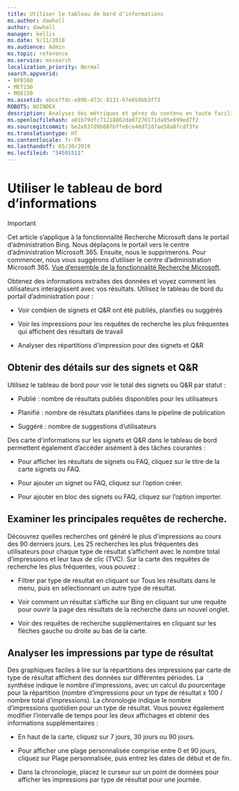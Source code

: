 ```yaml
---
title: Utiliser le tableau de bord d’informations
ms.author: dawholl
author: dawholl
manager: kellis
ms.date: 9/11/2018
ms.audience: Admin
ms.topic: reference
ms.service: mssearch
localization_priority: Normal
search.appverid:
- BFB160
- MET150
- MOE150
ms.assetid: ebce7fdc-e89b-473c-8131-67e659bb3f73
ROBOTS: NOINDEX
description: Analysez des métriques et gérez du contenu en toute facilité à partir du tableau de bord disponible dans le portail d’administration de Recherche Microsoft
ms.openlocfilehash: a01b79dfc71218862da07270171da95e699ed7f2
ms.sourcegitcommit: be2e837d9b087bffe6ce40d72d7ae58a8fcdf3fe
ms.translationtype: HT
ms.contentlocale: fr-FR
ms.lasthandoff: 05/30/2019
ms.locfileid: "34591511"
---
```

# <a name="use-the-insights-dashboard"></a>Utiliser le tableau de bord d’informations

> [!IMPORTANT]
> Cet article s’applique à la fonctionnalité Recherche Microsoft dans le portail d’administration Bing. Nous déplaçons le portail vers le centre d’administration Microsoft 365. Ensuite, nous le supprimerons. Pour commencer, nous vous suggérons d’utiliser le centre d’administration Microsoft 365. [Vue d’ensemble de la fonctionnalité Recherche Microsoft](overview-microsoft-search.md).
    
Obtenez des informations extraites des données et voyez comment les utilisateurs interagissent avec vos résultats. Utilisez le tableau de bord du portail d’administration pour :
  
- Voir combien de signets et Q&R ont été publiés, planifiés ou suggérés
    
- Voir les impressions pour les requêtes de recherche les plus fréquentes qui affichent des résultats de travail
    
- Analyser des répartitions d’impression pour des signets et Q&R
    
## <a name="get-details-about-bookmarks-and-qas"></a>Obtenir des détails sur des signets et Q&R

Utilisez le tableau de bord pour voir le total des signets ou Q&R par statut :
  
- Publié : nombre de résultats publiés disponibles pour les utilisateurs
    
- Planifié : nombre de résultats planifiées dans le pipeline de publication
    
- Suggéré : nombre de suggestions d’utilisateurs
    
Des carte d'informations sur les signets et Q&R dans le tableau de bord permettent également d’accéder aisément à des tâches courantes :
  
- Pour afficher les résultats de signets ou FAQ, cliquez sur le titre de la carte signets ou FAQ.
    
- Pour ajouter un signet ou FAQ, cliquez sur l’option créer.
    
- Pour ajouter en bloc des signets ou FAQ, cliquez sur l’option importer.
    
## <a name="review-top-search-queries"></a>Examiner les principales requêtes de recherche.

Découvrez quelles recherches ont généré le plus d’impressions au cours des 90 derniers jours. Les 25 recherches les plus fréquentes des utilisateurs pour chaque type de résultat s’affichent avec le nombre total d’impressions et leur taux de clic (TVC). Sur la carte des requêtes de recherche les plus fréquentes, vous pouvez :
  
- Filtrer par type de résultat en cliquant sur Tous les résultats dans le menu, puis en sélectionnant un autre type de résultat.
    
- Voir comment un résultat s’affiche sur Bing en cliquant sur une requête pour ouvrir la page des résultats de la recherche dans un nouvel onglet.
    
- Voir des requêtes de recherche supplémentaires en cliquant sur les flèches gauche ou droite au bas de la carte.
    
## <a name="analyze-impressions-by-result-type"></a>Analyser les impressions par type de résultat

Des graphiques faciles à lire sur la répartitions des impressions par carte de type de résultat affichent des données sur différentes périodes. La synthèse indique le nombre d’impressions, avec un calcul du pourcentage pour la répartition (nombre d’impressions pour un type de résultat x 100 / nombre total d’impressions). La chronologie indique le nombre d’impressions quotidien pour un type de résultat. Vous pouvez également modifier l’intervalle de temps pour les deux affichages et obtenir des informations supplémentaires :
  
- En haut de la carte, cliquez sur 7 jours, 30 jours ou 90 jours.
    
- Pour afficher une plage personnalisée comprise entre 0 et 90 jours, cliquez sur Plage personnalisée, puis entrez les dates de début et de fin.
    
- Dans la chronologie, placez le curseur sur un point de données pour afficher les impressions par type de résultat pour une journée.

  

